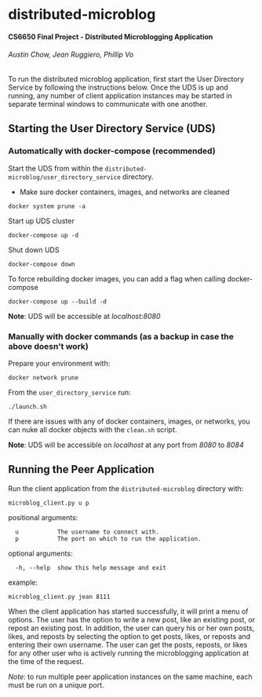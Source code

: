 # distributed-microblog
#### CS6650 Final Project - Distributed Microblogging Application
###### Austin Chow, Jean Ruggiero, Phillip Vo

To run the distributed microblog application, first start the User Directory Service by following the instructions below. Once the UDS is up and
 running, any number of client application instances may be started in separate terminal windows to communicate with one another.

## Starting the User Directory Service (UDS)

### Automatically with docker-compose (recommended)

Start the UDS from within the `distributed-microblog/user_directory_service` directory.

* Make sure docker containers, images, and networks are cleaned
```shell script
docker system prune -a
```

Start up UDS cluster
```shell script
docker-compose up -d
```

Shut down UDS
```shell script
docker-compose down
```

To force rebuilding docker images, you can add a flag when calling
docker-compose
```shell script
docker-compose up --build -d
```

**Note**: UDS will be accessible at _localhost:8080_


### Manually with docker commands (as a backup in case the above doesn't work)

Prepare your environment with:
```shell script
docker network prune
```

From the `user_directory_service` run:
```shell script
./launch.sh
```

If there are issues with any of docker containers, images, or networks, you can
nuke all docker objects with the `clean.sh` script.

**Note**: UDS will be accessible on _localhost_ at any port from _8080_ to _8084_


## Running the Peer Application

Run the client application from the `distributed-microblog` directory with:
```
microblog_client.py u p
```

positional arguments:
```
  u           The username to connect with.
  p           The port on which to run the application.
```

optional arguments:
```
  -h, --help  show this help message and exit
```

example:
```
microblog_client.py jean 8111
```

When the client application has started successfully, it will print a menu of options. The user has the option to write a new post, like an
 existing post, or repost an existing post. In addition, the user can query his or her own posts, likes, and reposts by selecting the option to get
  posts, likes, or reposts and entering their own username. The user can get the posts, reposts, or likes for any other user who is actively running
   the microblogging application at the time of the request.
   
*Note*: to run multiple peer application instances on the same machine, each must be run on a unique port.



